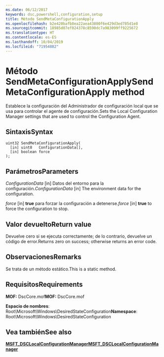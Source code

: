 ```yaml
---
ms.date: 06/12/2017
keywords: dsc,powershell,configuration,setup
title: Método SendMetaConfigurationApply
ms.openlocfilehash: b2e420bafb8ea22aea43800f6e429d3ed785d1e8
ms.sourcegitcommit: 18985d07ef024378c8590dc7a983099ff9225672
ms.translationtype: HT
ms.contentlocale: es-ES
ms.lasthandoff: 10/04/2019
ms.locfileid: "71954882"
---
```

# <a name="sendmetaconfigurationapply-method"></a><span data-ttu-id="deb70-103">Método SendMetaConfigurationApply</span><span class="sxs-lookup"><span data-stu-id="deb70-103">SendMetaConfigurationApply method</span></span>

<span data-ttu-id="deb70-104">Establece la configuración del Administrador de configuración local que se usa para controlar el agente de configuración.</span><span class="sxs-lookup"><span data-stu-id="deb70-104">Sets the Local Configuration Manager settings that are used to control the Configuration Agent.</span></span>

## <a name="syntax"></a><span data-ttu-id="deb70-105">Sintaxis</span><span class="sxs-lookup"><span data-stu-id="deb70-105">Syntax</span></span>

```mof
uint32 SendMetaConfigurationApply(
  [in] uint8   ConfigurationData[],
  [in] boolean force
);
```

## <a name="parameters"></a><span data-ttu-id="deb70-106">Parámetros</span><span class="sxs-lookup"><span data-stu-id="deb70-106">Parameters</span></span>

<span data-ttu-id="deb70-107">*ConfigurationData* \[in\] Datos del entorno para la configuración.</span><span class="sxs-lookup"><span data-stu-id="deb70-107">*ConfigurationData* \[in\] The environment data for the configuration.</span></span>

<span data-ttu-id="deb70-108">*force* \[in\] **true** para forzar la configuración a detenerse.</span><span class="sxs-lookup"><span data-stu-id="deb70-108">*force* \[in\] **true** to force the configuration to stop.</span></span>

## <a name="return-value"></a><span data-ttu-id="deb70-109">Valor devuelto</span><span class="sxs-lookup"><span data-stu-id="deb70-109">Return value</span></span>

<span data-ttu-id="deb70-110">Devuelve cero si se ejecuta correctamente; de lo contrario, devuelve un código de error.</span><span class="sxs-lookup"><span data-stu-id="deb70-110">Returns zero on success; otherwise returns an error code.</span></span>

## <a name="remarks"></a><span data-ttu-id="deb70-111">Observaciones</span><span class="sxs-lookup"><span data-stu-id="deb70-111">Remarks</span></span>

<span data-ttu-id="deb70-112">Se trata de un método estático.</span><span class="sxs-lookup"><span data-stu-id="deb70-112">This is a static method.</span></span>

## <a name="requirements"></a><span data-ttu-id="deb70-113">Requisitos</span><span class="sxs-lookup"><span data-stu-id="deb70-113">Requirements</span></span>

<span data-ttu-id="deb70-114">**MOF:** DscCore.mof</span><span class="sxs-lookup"><span data-stu-id="deb70-114">**MOF:** DscCore.mof</span></span>

<span data-ttu-id="deb70-115">**Espacio de nombres**: Root\Microsoft\Windows\DesiredStateConfiguration</span><span class="sxs-lookup"><span data-stu-id="deb70-115">**Namespace**: Root\Microsoft\Windows\DesiredStateConfiguration</span></span>

## <a name="see-also"></a><span data-ttu-id="deb70-116">Vea también</span><span class="sxs-lookup"><span data-stu-id="deb70-116">See also</span></span>

[<span data-ttu-id="deb70-117">**MSFT_DSCLocalConfigurationManager**</span><span class="sxs-lookup"><span data-stu-id="deb70-117">**MSFT_DSCLocalConfigurationManager**</span></span>](msft-dsclocalconfigurationmanager.md)
